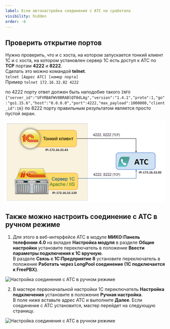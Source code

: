 ```yaml
---
label: Если автонастройка соединения с АТС не сработала
visibility: hidden
order: -6
---
```

## Проверить открытие портов
Нужно проверить, что и с хоста, на котором запускается тонкий клиент 1С и с хоста, на котором установлен сервер 1С есть доступ к АТС по **TCP** портам **4222** и **8222**. <br>
Сделать это можно командой **telnet**. <br>
`telnet [Адрес АТС] [номер порта]` <br> 
Пример `telnet 172.16.32.82 4222` <br>

по 4222 порту ответ должен быть наподобие такого
`INFO {"server_id":"UFVRBAFWV0BRABlQT0dLAg","version":"1.4.1","proto":1,"go":"go1.15.6","host":"0.0.0.0","port":4222,"max_payload":1000000,"client_id":16}`
по 8222 порту правильным результатом является просто пустой экран.

<img class="miko-shadow"
    src="/assets/faq/faq_ruch_nastr_2.png"
/> 

## Также можно настроить соединение с АТС в ручном режиме  
1. Для этого в веб-интерфейсе АТС в модуле **МИКО:Панель телефонии 4.0** на вкладке **Настройка модуля** в разделе **Общие настройки** установите переключатель в положение **Ввести параметры подключения к 1С вручную**. <br>
В разделе **Связь с 1С:Предприятие 8** установите переключатель в положение **Работать через LongPool соединение (1С подключается к FreePBX)**. <br>

<img class="miko-shadow img-zoomable"  
    src="/assets/faq/faq_ruch_nastr_1.png"
    data-original="/assets/faq/faq_ruch_nastr_1.png"
    srcset="/assets/faq/faq_ruch_nastr_1_prev.png 1x, /assets/faq/faq_ruch_nastr_1.png 2x" 
    alt="Настройка соединения с АТС в ручном режиме"
/> 

2. В мастере первоначальной настройки 1С переключатель **Настройка подключения** установите в положение **Ручная настройка**.  
В поле ниже вставьте адрес АТС и выполните **Далее**. Если соединение с АТС установится, мастер перейдет на следующую страницу.

<img class="miko-shadow img-zoomable"  
    src="/assets/faq/faq_ruch_nastr_0.png"
    data-original="/assets/faq/faq_ruch_nastr_0.png"
    srcset="/assets/faq/faq_ruch_nastr_0_prev.png 1x, /assets/faq/faq_ruch_nastr_0.png 2x" 
    alt="Настройка соединения с АТС в ручном режиме"
/> 